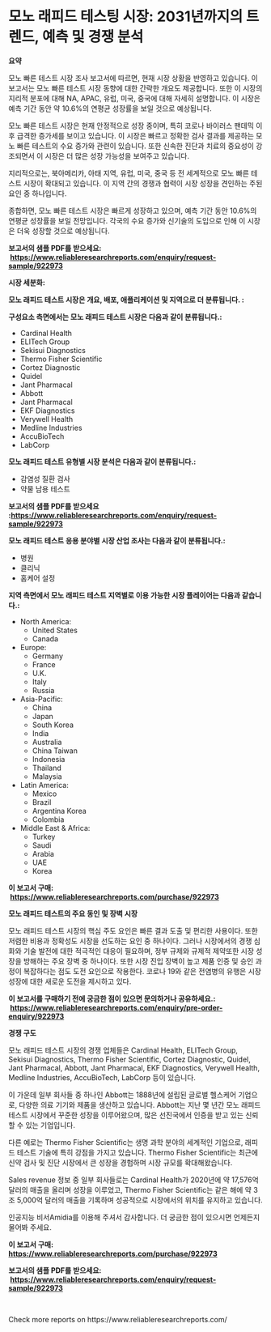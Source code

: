 <p><h1>모노 래피드 테스팅 시장: 2031년까지의 트렌드, 예측 및 경쟁 분석</h1></p><p><strong>요약</strong></p>
<p><p>모노 빠른 테스트 시장 조사 보고서에 따르면, 현재 시장 상황을 반영하고 있습니다. 이 보고서는 모노 빠른 테스트 시장 동향에 대한 간략한 개요도 제공합니다. 또한 이 시장의 지리적 분포에 대해 NA, APAC, 유럽, 미국, 중국에 대해 자세히 설명합니다. 이 시장은 예측 기간 동안 약 10.6%의 연평균 성장률을 보일 것으로 예상됩니다.</p><p>모노 빠른 테스트 시장은 현재 안정적으로 성장 중이며, 특히 코로나 바이러스 팬데믹 이후 급격한 증가세를 보이고 있습니다. 이 시장은 빠르고 정확한 검사 결과를 제공하는 모노 빠른 테스트의 수요 증가와 관련이 있습니다. 또한 신속한 진단과 치료의 중요성이 강조되면서 이 시장은 더 많은 성장 가능성을 보여주고 있습니다.</p><p>지리적으로는, 북아메리카, 아태 지역, 유럽, 미국, 중국 등 전 세계적으로 모노 빠른 테스트 시장이 확대되고 있습니다. 이 지역 간의 경쟁과 협력이 시장 성장을 견인하는 주된 요인 중 하나입니다.</p><p>종합하면, 모노 빠른 테스트 시장은 빠르게 성장하고 있으며, 예측 기간 동안 10.6%의 연평균 성장률을 보일 전망입니다. 각국의 수요 증가와 신기술의 도입으로 인해 이 시장은 더욱 성장할 것으로 예상됩니다.</p></p>
<p><strong>보고서의 샘플 PDF를 받으세요: &nbsp;<a href="https://www.reliableresearchreports.com/enquiry/request-sample/922973">https://www.reliableresearchreports.com/enquiry/request-sample/922973</a></strong></p>
<p><strong>시장 세분화:</strong></p>
<p><strong> 모노 래피드 테스트 시장은 개요, 배포, 애플리케이션 및 지역으로 더 분류됩니다. :</strong></p>
<p><strong>구성요소 측면에서는 모노 래피드 테스트 시장은 다음과 같이 분류됩니다.:</strong></p>
<p><ul><li>Cardinal Health</li><li>ELITech Group</li><li>Sekisui Diagnostics</li><li>Thermo Fisher Scientific</li><li>Cortez Diagnostic</li><li>Quidel</li><li>Jant Pharmacal</li><li>Abbott</li><li>Jant Pharmacal</li><li>EKF Diagnostics</li><li>Verywell Health</li><li>Medline Industries</li><li>AccuBioTech</li><li>LabCorp</li></ul></p>
<p><strong> 모노 래피드 테스트 유형별 시장 분석은 다음과 같이 분류됩니다.:</strong></p>
<p><ul><li>감염성 질환 검사</li><li>약물 남용 테스트</li></ul></p>
<p><strong>보고서의 샘플 PDF를 받으세요 :<a href="https://www.reliableresearchreports.com/enquiry/request-sample/922973">https://www.reliableresearchreports.com/enquiry/request-sample/922973</a></strong></p>
<p><strong> 모노 래피드 테스트 응용 분야별 시장 산업 조사는 다음과 같이 분류됩니다.:</strong></p>
<p><ul><li>병원</li><li>클리닉</li><li>홈케어 설정</li></ul></p>
<p><strong>지역 측면에서 모노 래피드 테스트 지역별로 이용 가능한 시장 플레이어는 다음과 같습니다.:</strong></p>
<p><ul>
    <li>
        North America:
        <ul>
            <li>United States</li>
            <li>Canada</li>
        </ul>
    </li>
    <li>
        Europe:
        <ul>
            <li>Germany</li>
            <li>France</li>
            <li>U.K.</li>
            <li>Italy</li>
            <li>Russia</li>
        </ul>
    </li>
    <li>
        Asia-Pacific:
        <ul>
            <li>China</li>
            <li>Japan</li>
            <li>South Korea</li>
            <li>India</li>
            <li>Australia</li>
            <li>China Taiwan</li>
            <li>Indonesia</li>
            <li>Thailand</li>
            <li>Malaysia</li>
        </ul>
    </li>
    <li>
        Latin America:
        <ul>
            <li>Mexico</li>
            <li>Brazil</li>
            <li>Argentina Korea</li>
            <li>Colombia</li>
        </ul>
    </li>
    <li>
        Middle East & Africa:
        <ul>
            <li>Turkey</li>
            <li>Saudi</li>
            <li>Arabia</li>
            <li>UAE</li>
            <li>Korea</li>
        </ul>
    </li>
    </ul></p>
<p><strong>이 보고서 구매: &nbsp;<a href="https://www.reliableresearchreports.com/purchase/922973">https://www.reliableresearchreports.com/purchase/922973</a></strong></p>
<p><strong>모노 래피드 테스트의 주요 동인 및 장벽 시장</strong></p>
<p><p>모노 래피드 테스트 시장의 핵심 주도 요인은 빠른 결과 도출 및 편리한 사용이다. 또한 저렴한 비용과 정확성도 시장을 선도하는 요인 중 하나이다. 그러나 시장에서의 경쟁 심화와 기술 발전에 대한 적극적인 대응이 필요하며, 정부 규제와 규제적 제약또한 시장 성장을 방해하는 주요 장벽 중 하나이다. 또한 시장 진입 장벽이 높고 제품 인증 및 승인 과정이 복잡하다는 점도 도전 요인으로 작용한다. 코로나 19와 같은 전염병의 유행은 시장 성장에 대한 새로운 도전을 제시하고 있다.</p></p>
<p><strong>이 보고서를 구매하기 전에 궁금한 점이 있으면 문의하거나 공유하세요.: &nbsp;<a href="https://www.reliableresearchreports.com/enquiry/pre-order-enquiry/922973">https://www.reliableresearchreports.com/enquiry/pre-order-enquiry/922973</a></strong></p>
<p><strong>경쟁 구도</strong></p>
<p><p>모노 래피드 테스트 시장의 경쟁 업체들은 Cardinal Health, ELITech Group, Sekisui Diagnostics, Thermo Fisher Scientific, Cortez Diagnostic, Quidel, Jant Pharmacal, Abbott, Jant Pharmacal, EKF Diagnostics, Verywell Health, Medline Industries, AccuBioTech, LabCorp 등이 있습니다.</p><p>이 가운데 일부 회사들 중 하나인 Abbott는 1888년에 설립된 글로벌 헬스케어 기업으로, 다양한 의료 기기와 제품을 생산하고 있습니다. Abbott는 지난 몇 년간 모노 래피드 테스트 시장에서 꾸준한 성장을 이루어왔으며, 많은 선진국에서 인증을 받고 있는 신뢰할 수 있는 기업입니다.</p><p>다른 예로는 Thermo Fisher Scientific는 생명 과학 분야의 세계적인 기업으로, 래피드 테스트 기술에 특히 강점을 가지고 있습니다. Thermo Fisher Scientific는 최근에 신약 검사 및 진단 시장에서 큰 성장을 경험하며 시장 규모를 확대해왔습니다.</p><p>Sales revenue 정보 중 일부 회사들로는 Cardinal Health가 2020년에 약 17,576억 달러의 매출을 올리며 성장을 이루었고, Thermo Fisher Scientific는 같은 해에 약 3조 5,000억 달러의 매출을 기록하며 성공적으로 시장에서의 위치를 유지하고 있습니다.</p><p>인공지능 비서Amidia를 이용해 주셔서 감사합니다. 더 궁금한 점이 있으시면 언제든지 물어봐 주세요.</p></p>
<p><strong>이 보고서 구매: &nbsp; <a href="https://www.reliableresearchreports.com/purchase/922973">https://www.reliableresearchreports.com/purchase/922973</a></strong></p>
<p><strong>보고서의 샘플 PDF를 받으세요: &nbsp;<a href="https://www.reliableresearchreports.com/enquiry/request-sample/922973">https://www.reliableresearchreports.com/enquiry/request-sample/922973</a></strong><strong></strong></p>
<p>&nbsp;</p>
<p>Check more reports on https://www.reliableresearchreports.com/</p>